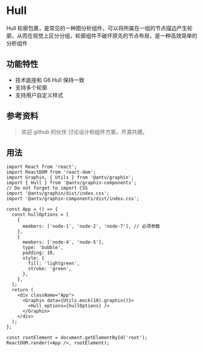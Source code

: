 # Hull

Hull 轮廓包裹，是常见的一种图分析组件，可以将所属在一组的节点描边产生轮廓，从而在视觉上区分分组，轮廓组件不破坏原先的节点布局，是一种高效简单的分析组件

## 功能特性

- 技术底座和 G6.Hull 保持一致
- 支持多个轮廓
- 支持用户自定义样式

## 参考资料

> 欢迎 github 的伙伴 讨论设计和组件方案，开源共建。

## 用法

```tsx
import React from 'react';
import ReactDOM from 'react-dom';
import Graphin, { Utils } from '@antv/graphin';
import { Hull } from '@antv/graphin-components';
// Do not forget to import CSS
import '@antv/graphin/dist/index.css';
import '@antv/graphin-components/dist/index.css';

const App = () => {
  const hullOptions = [
    {
      members: ['node-1', 'node-2', 'node-7'], // 必须参数
    },
    {
      members: ['node-4', 'node-5'],
      type: 'bubble',
      padding: 10,
      style: {
        fill: 'lightgreen',
        stroke: 'green',
      },
    },
  ];
  return (
    <div className="App">
      <Graphin data={Utils.mock(10).graphin()}>
        <Hull options={hullOptions} />
      </Graphin>
    </div>
  );
};

const rootElement = document.getElementById('root');
ReactDOM.render(<App />, rootElement);
```
